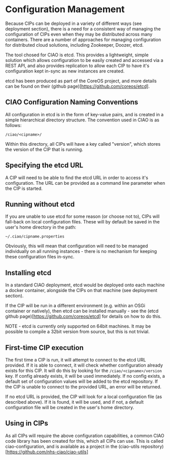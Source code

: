 

# Configuration Management

Because CIPs can be deployed in a variety of different ways (see deployment
section), there is a need for a consistent way of managing the configuration of
CIPs even when they may be distributed across many containers. There are a
number of approaches for managing configuration for distributed cloud solutions,
including Zookeeper, Doozer, etcd.

The tool chosed for CIAO is etcd. This provides a lightweight, simple solution
which allows configuration to be easily created and accessed via a REST API, and
also provides replication to allow each CIP to have it's configuration kept
in-sync as new instances are created.

etcd has been produced as part of the CoreOS project, and more details can be
found on their (github page)[https://github.com/coreos/etcd].

## CIAO Configuration Naming Conventions

All configuration in etcd is in the form of key-value pairs, and is created in
a simple hierarchical directory structure. The convention used in CIAO is as
follows:

`/ciao/<cipname>/`

Within this directory, all CIPs will have a key called "version", which stores
the version of the CIP that is running.

## Specifying the etcd URL

A CIP will need to be able to find the etcd URL in order to access it's
configuration. The URL can be provided as a command line parameter when the
CIP is started.

## Running without etcd

If you are unable to use etcd for some reason (or choose not to), CIPs will
fall-back on local configuration files. These will by default be saved in the
user's home directory in the path:

`~/.ciao/cipname.properties`

Obviously, this will mean that configuration will need to be managed individually
on all running instances - there is no mechanism for keeping these configuration
files in-sync.

## Installing etcd

In a standard CIAO deployment, etcd would be deployed onto each machine a
docker container, alongside the CIPs on that machine (see deployment section).

If the CIP will be run in a different environment (e.g. within an OSGi container
or natively), then etcd can be installed manually - see the
(etcd github page)[https://github.com/coreos/etcd]
for details on how to do this.

NOTE - etcd is currently only supported on 64bit machines. It may be possible to
compile a 32bit version from source, but this is not trivial.

## First-time CIP execution

The first time a CIP is run, it will attempt to connect to the etcd URL provided.
If it is able to connect, it will check whether configuration already exists for
this CIP. It will do this by looking for the `/ciao/<cipname>/version` key. If
config already exists, it will be used immediately. If no config exists, a
default set of configuration values will be added to the etcd repository.
If the CIP is unable to connect to the provided URL, an error will be returned.

If no etcd URL is provided, the CIP will look for a local configuration file
(as described above). If it is found, it will be used, and if not, a default
configuration file will be created in the user's home directory.

## Using in CIPs

As all CIPs will require the above configuration capabilities, a common CIAO
code library has been created for this, which all CIPs can use. This is called
ciao-configuration, and is available as a project in the
(ciao-utils repository)[https://github.com/nhs-ciao/ciao-utils]

